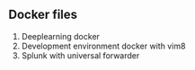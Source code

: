 ## Docker files

1. Deeplearning docker
2. Development environment docker with vim8
3. Splunk with universal forwarder